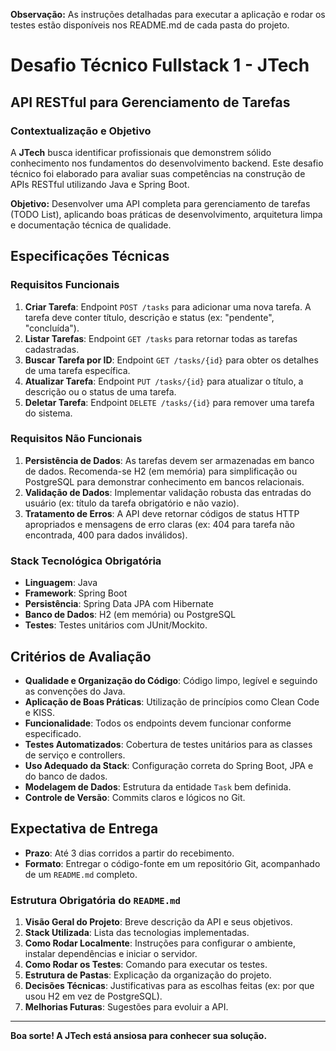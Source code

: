 
**Observação:** As instruções detalhadas para executar a aplicação e rodar os testes estão disponíveis nos README.md de cada pasta do projeto.



# Desafio Técnico Fullstack 1 - JTech

## API RESTful para Gerenciamento de Tarefas

### Contextualização e Objetivo

A **JTech** busca identificar profissionais que demonstrem sólido conhecimento nos fundamentos do desenvolvimento backend. Este desafio técnico foi elaborado para avaliar suas competências na construção de APIs RESTful utilizando Java e Spring Boot.

**Objetivo:** Desenvolver uma API completa para gerenciamento de tarefas (TODO List), aplicando boas práticas de desenvolvimento, arquitetura limpa e documentação técnica de qualidade.

## Especificações Técnicas

### Requisitos Funcionais

1. **Criar Tarefa**: Endpoint `POST /tasks` para adicionar uma nova tarefa. A tarefa deve conter título, descrição e status (ex: "pendente", "concluída").
2. **Listar Tarefas**: Endpoint `GET /tasks` para retornar todas as tarefas cadastradas.
3. **Buscar Tarefa por ID**: Endpoint `GET /tasks/{id}` para obter os detalhes de uma tarefa específica.
4. **Atualizar Tarefa**: Endpoint `PUT /tasks/{id}` para atualizar o título, a descrição ou o status de uma tarefa.
5. **Deletar Tarefa**: Endpoint `DELETE /tasks/{id}` para remover uma tarefa do sistema.

### Requisitos Não Funcionais

1. **Persistência de Dados**: As tarefas devem ser armazenadas em banco de dados. Recomenda-se H2 (em memória) para simplificação ou PostgreSQL para demonstrar conhecimento em bancos relacionais.
2. **Validação de Dados**: Implementar validação robusta das entradas do usuário (ex: título da tarefa obrigatório e não vazio).
3. **Tratamento de Erros**: A API deve retornar códigos de status HTTP apropriados e mensagens de erro claras (ex: 404 para tarefa não encontrada, 400 para dados inválidos).

### Stack Tecnológica Obrigatória

* **Linguagem**: Java
* **Framework**: Spring Boot
* **Persistência**: Spring Data JPA com Hibernate
* **Banco de Dados**: H2 (em memória) ou PostgreSQL
* **Testes**: Testes unitários com JUnit/Mockito.

## Critérios de Avaliação

* **Qualidade e Organização do Código**: Código limpo, legível e seguindo as convenções do Java.
* **Aplicação de Boas Práticas**: Utilização de princípios como Clean Code e KISS.
* **Funcionalidade**: Todos os endpoints devem funcionar conforme especificado.
* **Testes Automatizados**: Cobertura de testes unitários para as classes de serviço e controllers.
* **Uso Adequado da Stack**: Configuração correta do Spring Boot, JPA e do banco de dados.
* **Modelagem de Dados**: Estrutura da entidade `Task` bem definida.
* **Controle de Versão**: Commits claros e lógicos no Git.

## Expectativa de Entrega

* **Prazo**: Até 3 dias corridos a partir do recebimento.
* **Formato**: Entregar o código-fonte em um repositório Git, acompanhado de um `README.md` completo.

### Estrutura Obrigatória do `README.md`

1. **Visão Geral do Projeto**: Breve descrição da API e seus objetivos.
2. **Stack Utilizada**: Lista das tecnologias implementadas.
3. **Como Rodar Localmente**: Instruções para configurar o ambiente, instalar dependências e iniciar o servidor.
4. **Como Rodar os Testes**: Comando para executar os testes.
5. **Estrutura de Pastas**: Explicação da organização do projeto.
6. **Decisões Técnicas**: Justificativas para as escolhas feitas (ex: por que usou H2 em vez de PostgreSQL).
7. **Melhorias Futuras**: Sugestões para evoluir a API.

---

**Boa sorte! A JTech está ansiosa para conhecer sua solução.**
